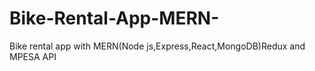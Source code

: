 # Bike-Rental-App-MERN-
Bike rental app with MERN(Node js,Express,React,MongoDB)Redux and MPESA API
